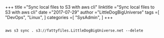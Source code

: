 +++ 
title ="Sync local files to S3 with aws cli" 
linktitle ="Sync local files to S3 with aws cli" 
date ="2017-07-29" 
author ="LittleDogBigUniverse"
tags =[ "DevOps", "Linux",  ] 
categories =[ "SysAdmin",  ] 
+++ 

```less

aws s3 sync . s3://fattyfiles.LittleDogBigUniverse.net --delete

``` 

